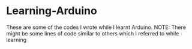 # Learning-Arduino
These are some of the codes I wrote while I learnt Arduino. NOTE: There might be some lines of code similar to others which I referred to while learning
